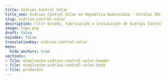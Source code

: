```yaml
---
title: Vidrios Control Solar
title_seo: Vidrios Control Solar en República Dominicana - Eurolux SRL
slug: vidrios-control-solar
description: llll➤ Diseño, fabricación e instalación de Vidrios Control Solar ✅ y todo tipo de envolvente y fachada ligera para su proyecto.
image: logo.png
draft: false
noindex: false
translationKey: vidrios-control-solar
menu:
  hide_anchors: true
sections:
- file: envolvente-vidrios-control-solar-header
- file: envolvente-vidrios-control-solar-body
- file: productos
---
```

